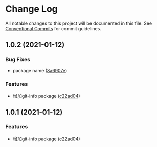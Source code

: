 # Change Log

All notable changes to this project will be documented in this file.
See [Conventional Commits](https://conventionalcommits.org) for commit guidelines.

## 1.0.2 (2021-01-12)


### Bug Fixes

* package name ([8a6907e](https://github.com/monkeyfeiyu/mkfe/commit/8a6907ea359149dc31b96623fa7e818dd3e0ff11))


### Features

* 增加git-info package ([c22ad04](https://github.com/monkeyfeiyu/mkfe/commit/c22ad045334d6165675bd57dabd79b2c44c47407))





## 1.0.1 (2021-01-12)


### Features

* 增加git-info package ([c22ad04](https://github.com/monkeyfeiyu/mkfe/commit/c22ad045334d6165675bd57dabd79b2c44c47407))
